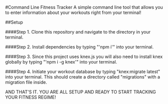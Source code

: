 #Command Line Fitness Tracker
A simple command line tool that allows you to enter information about your workouts right from your terminal!


##Setup

####Step 1.
Clone this repository and navigate to the directory in your terminal.

####Step 2.
Install dependencies by typing "'npm i'" into your terminal.

####Step 3.
Since this project uses knex.js you will also need to install knex globally by typing "'npm i -g knex'" into your terminal.

####Step 4.
Initiate your workout database by typing "knex:migrate latest" into your terminal. This should create a directory called "migrations" with a migration file inside.

AND THAT'S IT. YOU ARE ALL SETUP AND READY TO START TRACKING YOUR FITNESS REGIME!
